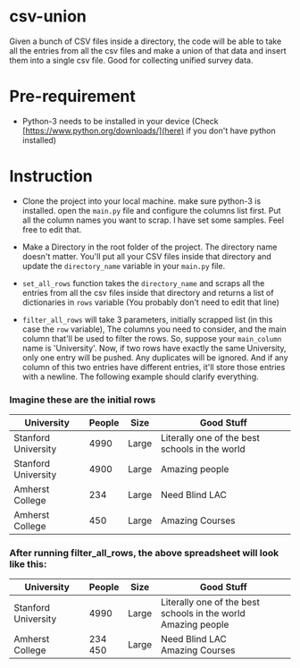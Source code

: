# csv-union

Given a bunch of CSV files inside a directory, the code will be able to take all the entries from all the csv files and make a union of that data and insert them into a single csv file. Good for collecting unified survey data. 

# Pre-requirement

* Python-3 needs to be installed in your device (Check [https://www.python.org/downloads/](here) if you don't have python installed)

# Instruction

* Clone the project into your local machine. make sure python-3 is installed. open the `main.py` file and configure the columns list first. Put all the column names you want to scrap. I have set some samples. Feel free to edit that.

* Make a Directory in the root folder of the project. The directory name doesn't matter. You'll put all your CSV files inside that directory and update the `directory_name` variable in your `main.py` file. 

* `set_all_rows` function takes the `directory_name` and scraps all the entries from all the csv files inside that directory and returns a list of dictionaries in `rows` variable (You probably don't need to edit that line)

* `filter_all_rows` will take 3 parameters, initially scrapped list (in this case the `row` variable), The columns you need to consider, and the main column that'll be used to filter the rows. So, suppose your `main_column` name is 'University'. Now, if two rows have exactly the same University, only one entry will be pushed. Any duplicates will be ignored. And if any column of this two entries have different entries, it'll store those entries with a newline. The following example should clarify everything.

### Imagine these are the initial rows 

| University      | People      | Size  | Good Stuff                                     |
| --------------- | ----------- | ----- | ---------------------------------------------- |
| Stanford University        | 4990        | Large | Literally one of the best schools in the world |
| Stanford University        | 4900        | Large | Amazing people                                 |
| Amherst College | 234 | Large | Need Blind LAC |
| Amherst College | 450 | Large | Amazing Courses |


### After running filter_all_rows, the above spreadsheet will look like this:

| University      | People      | Size  | Good Stuff                                     |
| --------------- | ----------- | ----- | ---------------------------------------------- |
| Stanford University       | 4990        | Large | Literally one of the best schools in the world <br> Amazing people |
| Amherst College | 234 <br> 450 | Large | Need Blind LAC <br> Amazing Courses
